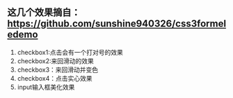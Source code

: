 这几个效果摘自：https://github.com/sunshine940326/css3formeledemo
---
1. checkbox1:点击会有一个打对号的效果
2. checkbox2:来回滑动的效果
3. checkbox3：来回滑动并变色
4. checkbox4：点击实心效果
5. input输入框美化效果